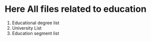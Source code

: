 # Here All files related to education
1. Educational degree list
2. University List
3. Education segment list
